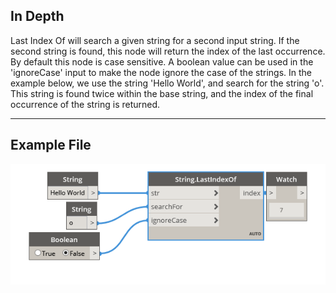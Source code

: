 ## In Depth
Last Index Of will search a given string for a second input string. If the second string is found, this node will return the index of the last occurrence. By default this node is case sensitive. A boolean value can be used in the 'ignoreCase' input to make the node ignore the case of the strings. In the example below, we use the string 'Hello World', and search for the string 'o'. This string is found twice within the base string, and the index of the final occurrence of the string is returned.
___
## Example File

![LastIndexOf](./DSCore.String.LastIndexOf_img.jpg)

